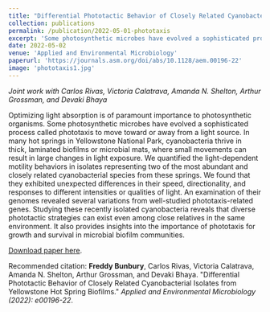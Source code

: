 ```yaml
---
title: "Differential Phototactic Behavior of Closely Related Cyanobacterial Isolates from Yellowstone Hot Spring Biofilms"
collection: publications
permalink: /publication/2022-05-01-phototaxis
excerpt: 'Some photosynthetic microbes have evolved a sophisticated process called phototaxis to move toward or away from a light source and so optimize their light exposure. In many hot springs in Yellowstone National Park, cyanobacteria thrive in thick, laminated biofilms or microbial mats, where small movements can result in large changes in light exposure. We found that the two most abundant cyanobacterial ecotypes in these springs exhibited unexpected differences in their speed, directionality, and responses to different intensities or qualities of light. Our results reveal that diverse phototactic strategies can exist even among close relatives in the same environment.'
date: 2022-05-02
venue: 'Applied and Environmental Microbiology'
paperurl: 'https://journals.asm.org/doi/abs/10.1128/aem.00196-22'
image: 'phototaxis1.jpg'
---
```

*Joint work with Carlos Rivas, Victoria Calatrava, Amanda N. Shelton, Arthur Grossman, and Devaki Bhaya*

Optimizing light absorption is of paramount importance to photosynthetic organisms. Some photosynthetic microbes have evolved a sophisticated process called phototaxis to move toward or away from a light source. In many hot springs in Yellowstone National Park, cyanobacteria thrive in thick, laminated biofilms or microbial mats, where small movements can result in large changes in light exposure. We quantified the light-dependent motility behaviors in isolates representing two of the most abundant and closely related cyanobacterial species from these springs. We found that they exhibited unexpected differences in their speed, directionality, and responses to different intensities or qualities of light. An examination of their genomes revealed several variations from well-studied phototaxis-related genes. Studying these recently isolated cyanobacteria reveals that diverse phototactic strategies can exist even among close relatives in the same environment. It also provides insights into the importance of phototaxis for growth and survival in microbial biofilm communities.

[Download paper here](https://journals.asm.org/doi/abs/10.1128/aem.00196-22).


Recommended citation:
__Freddy Bunbury__, Carlos Rivas, Victoria Calatrava, Amanda N. Shelton, Arthur Grossman, and Devaki Bhaya. "Differential Phototactic Behavior of Closely Related Cyanobacterial Isolates from Yellowstone Hot Spring Biofilms." <i>Applied and Environmental Microbiology (2022): e00196-22</i>.
